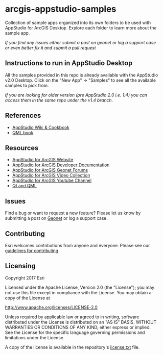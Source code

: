 
# arcgis-appstudio-samples

Collection of sample apps organized into its own folders to be used with AppStudio for ArcGIS Desktop. Explore each folder to learn more about the sample app.

_If you find any issues either submit a post on geonet or log a support case or even better fix it and submit a pull request_

## Instructions to run in AppStudio Desktop

All the samples provided in this repo is already available with the AppStudio v2.0 Desktop. Click on the "New App" -> "Samples" to see all the available samples to pick from. 

_If you are looking for older version (pre AppStudio 2.0 i.e. 1.4) you can access them in the same repo under the v1.4 branch._

## References
* [AppStudio Wiki & Cookbook](https://github.com/Esri/arcgis-appstudio-samples/wiki)
* [QML book](https://qmlbook.github.io)

## Resources

* [AppStudio for ArcGIS Website](https://appstudio.arcgis.com/)
* [AppStudio for ArcGIS Developer Documentation](http://doc.arcgis.com/en/appstudio/extend-apps/useqtcreatorcreateapp.htm)
* [AppStudio for ArcGIS Geonet Forums](https://geonet.esri.com/groups/appstudio/)
* [AppStudio for ArcGIS Video Collection](http://video.arcgis.com/series/232/appstudio-for-arcgis)
* [AppStudio for ArcGIS Youtube Channel](https://www.youtube.com/channel/UCaDpuQi3gcd5YD9KW-_jsQg)
* [Qt and QML](http://www.qt.io/)

## Issues

Find a bug or want to request a new feature?  Please let us know by submitting a post on [Geonet](https://geonet.esri.com/groups/appstudio) or log a support case.

## Contributing

Esri welcomes contributions from anyone and everyone. Please see our [guidelines for contributing](https://github.com/esri/contributing).

## Licensing
Copyright 2017 Esri

Licensed under the Apache License, Version 2.0 (the "License");
you may not use this file except in compliance with the License.
You may obtain a copy of the License at

http://www.apache.org/licenses/LICENSE-2.0

Unless required by applicable law or agreed to in writing, software
distributed under the License is distributed on an "AS IS" BASIS,
WITHOUT WARRANTIES OR CONDITIONS OF ANY KIND, either express or implied.
See the License for the specific language governing permissions and
limitations under the License.

A copy of the license is available in the repository's [license.txt](license.txt) file.
